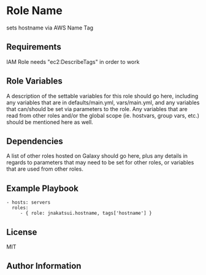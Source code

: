 Role Name
=========

sets hostname via AWS Name Tag

Requirements
------------

IAM Role needs "ec2:DescribeTags" in order to work

Role Variables
--------------

A description of the settable variables for this role should go here, including any variables that are in defaults/main.yml, vars/main.yml, and any variables that can/should be set via parameters to the role. Any variables that are read from other roles and/or the global scope (ie. hostvars, group vars, etc.) should be mentioned here as well.

Dependencies
------------

A list of other roles hosted on Galaxy should go here, plus any details in regards to parameters that may need to be set for other roles, or variables that are used from other roles.

Example Playbook
----------------

    - hosts: servers
      roles:
         - { role: jnakatsui.hostname, tags['hostname'] }

License
-------

MIT

Author Information
------------------
